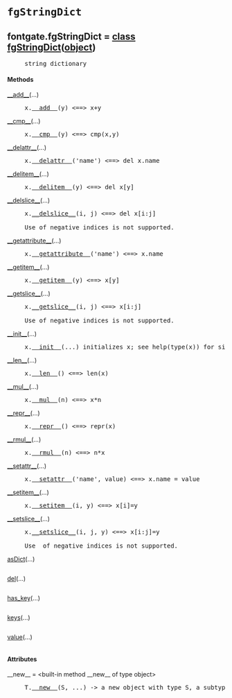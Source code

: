 

<a name="fontgate.fgStringDict"></a>

# `fgStringDict`


<dt class="class"><h2><span class="class-name">fontgate.fgStringDict</span> = <a name="fontgate.fgStringDict" href="#fontgate.fgStringDict">class fgStringDict</a>(<a href="./__builtin__.html#object">object</a>)</h2></dt><dd class="class"><dd>


<pre class="doc" markdown="0">string dictionary</pre>


</dd><h4 class="head-methods">Methods </h4><dl class="function"><dt><a name="fgStringDict-__add__" href="#fgStringDict-__add__"><span class="function-name">__add__</span></a><span class="argspec">(...)</span></dt><dd>

<pre class="doc" markdown="0">x.<a href="#fontgate.fgStringDict-__add__">__add__</a>(y) <==> x+y</pre>

</dd></dl>
<dl class="function"><dt><a name="fgStringDict-__cmp__" href="#fgStringDict-__cmp__"><span class="function-name">__cmp__</span></a><span class="argspec">(...)</span></dt><dd>

<pre class="doc" markdown="0">x.<a href="#fontgate.fgStringDict-__cmp__">__cmp__</a>(y) <==> cmp(x,y)</pre>

</dd></dl>
<dl class="function"><dt><a name="fgStringDict-__delattr__" href="#fgStringDict-__delattr__"><span class="function-name">__delattr__</span></a><span class="argspec">(...)</span></dt><dd>

<pre class="doc" markdown="0">x.<a href="#fontgate.fgStringDict-__delattr__">__delattr__</a>('name') <==> del x.name</pre>

</dd></dl>
<dl class="function"><dt><a name="fgStringDict-__delitem__" href="#fgStringDict-__delitem__"><span class="function-name">__delitem__</span></a><span class="argspec">(...)</span></dt><dd>

<pre class="doc" markdown="0">x.<a href="#fontgate.fgStringDict-__delitem__">__delitem__</a>(y) <==> del x[y]</pre>

</dd></dl>
<dl class="function"><dt><a name="fgStringDict-__delslice__" href="#fgStringDict-__delslice__"><span class="function-name">__delslice__</span></a><span class="argspec">(...)</span></dt><dd>

<pre class="doc" markdown="0">x.<a href="#fontgate.fgStringDict-__delslice__">__delslice__</a>(i, j) <==> del x[i:j]

Use of negative indices is not supported.</pre>

</dd></dl>
<dl class="function"><dt><a name="fgStringDict-__getattribute__" href="#fgStringDict-__getattribute__"><span class="function-name">__getattribute__</span></a><span class="argspec">(...)</span></dt><dd>

<pre class="doc" markdown="0">x.<a href="#fontgate.fgStringDict-__getattribute__">__getattribute__</a>('name') <==> x.name</pre>

</dd></dl>
<dl class="function"><dt><a name="fgStringDict-__getitem__" href="#fgStringDict-__getitem__"><span class="function-name">__getitem__</span></a><span class="argspec">(...)</span></dt><dd>

<pre class="doc" markdown="0">x.<a href="#fontgate.fgStringDict-__getitem__">__getitem__</a>(y) <==> x[y]</pre>

</dd></dl>
<dl class="function"><dt><a name="fgStringDict-__getslice__" href="#fgStringDict-__getslice__"><span class="function-name">__getslice__</span></a><span class="argspec">(...)</span></dt><dd>

<pre class="doc" markdown="0">x.<a href="#fontgate.fgStringDict-__getslice__">__getslice__</a>(i, j) <==> x[i:j]

Use of negative indices is not supported.</pre>

</dd></dl>
<dl class="function"><dt><a name="fgStringDict-__init__" href="#fgStringDict-__init__"><span class="function-name">__init__</span></a><span class="argspec">(...)</span></dt><dd>

<pre class="doc" markdown="0">x.<a href="#fontgate.fgStringDict-__init__">__init__</a>(...) initializes x; see help(type(x)) for signature</pre>

</dd></dl>
<dl class="function"><dt><a name="fgStringDict-__len__" href="#fgStringDict-__len__"><span class="function-name">__len__</span></a><span class="argspec">(...)</span></dt><dd>

<pre class="doc" markdown="0">x.<a href="#fontgate.fgStringDict-__len__">__len__</a>() <==> len(x)</pre>

</dd></dl>
<dl class="function"><dt><a name="fgStringDict-__mul__" href="#fgStringDict-__mul__"><span class="function-name">__mul__</span></a><span class="argspec">(...)</span></dt><dd>

<pre class="doc" markdown="0">x.<a href="#fontgate.fgStringDict-__mul__">__mul__</a>(n) <==> x*n</pre>

</dd></dl>
<dl class="function"><dt><a name="fgStringDict-__repr__" href="#fgStringDict-__repr__"><span class="function-name">__repr__</span></a><span class="argspec">(...)</span></dt><dd>

<pre class="doc" markdown="0">x.<a href="#fontgate.fgStringDict-__repr__">__repr__</a>() <==> repr(x)</pre>

</dd></dl>
<dl class="function"><dt><a name="fgStringDict-__rmul__" href="#fgStringDict-__rmul__"><span class="function-name">__rmul__</span></a><span class="argspec">(...)</span></dt><dd>

<pre class="doc" markdown="0">x.<a href="#fontgate.fgStringDict-__rmul__">__rmul__</a>(n) <==> n*x</pre>

</dd></dl>
<dl class="function"><dt><a name="fgStringDict-__setattr__" href="#fgStringDict-__setattr__"><span class="function-name">__setattr__</span></a><span class="argspec">(...)</span></dt><dd>

<pre class="doc" markdown="0">x.<a href="#fontgate.fgStringDict-__setattr__">__setattr__</a>('name', value) <==> x.name = value</pre>

</dd></dl>
<dl class="function"><dt><a name="fgStringDict-__setitem__" href="#fgStringDict-__setitem__"><span class="function-name">__setitem__</span></a><span class="argspec">(...)</span></dt><dd>

<pre class="doc" markdown="0">x.<a href="#fontgate.fgStringDict-__setitem__">__setitem__</a>(i, y) <==> x[i]=y</pre>

</dd></dl>
<dl class="function"><dt><a name="fgStringDict-__setslice__" href="#fgStringDict-__setslice__"><span class="function-name">__setslice__</span></a><span class="argspec">(...)</span></dt><dd>

<pre class="doc" markdown="0">x.<a href="#fontgate.fgStringDict-__setslice__">__setslice__</a>(i, j, y) <==> x[i:j]=y

Use  of negative indices is not supported.</pre>

</dd></dl>
<dl class="function"><dt><a name="fgStringDict-asDict" href="#fgStringDict-asDict"><span class="function-name">asDict</span></a><span class="argspec">(...)</span></dt><dd>

<pre class="doc" markdown="0"></pre>

</dd></dl>
<dl class="function"><dt><a name="fgStringDict-del" href="#fgStringDict-del"><span class="function-name">del</span></a><span class="argspec">(...)</span></dt><dd>

<pre class="doc" markdown="0"></pre>

</dd></dl>
<dl class="function"><dt><a name="fgStringDict-has_key" href="#fgStringDict-has_key"><span class="function-name">has_key</span></a><span class="argspec">(...)</span></dt><dd>

<pre class="doc" markdown="0"></pre>

</dd></dl>
<dl class="function"><dt><a name="fgStringDict-keys" href="#fgStringDict-keys"><span class="function-name">keys</span></a><span class="argspec">(...)</span></dt><dd>

<pre class="doc" markdown="0"></pre>

</dd></dl>
<dl class="function"><dt><a name="fgStringDict-value" href="#fgStringDict-value"><span class="function-name">value</span></a><span class="argspec">(...)</span></dt><dd>

<pre class="doc" markdown="0"></pre>

</dd></dl>

  <h4 class="head-attrs">Attributes </h4><dl><dt><span class="other-name">__new__</span> = &lt;built-in method __new__ of type object&gt;<dd>

<pre class="doc" markdown="0">T.<a href="#fontgate.fgStringDict-__new__">__new__</a>(S, ...) -> a new object with type S, a subtype of T</pre>

</dd></dl>
</dd>
